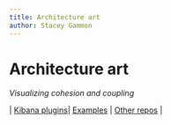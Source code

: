 ```yaml
---
title: Architecture art
author: Stacey Gammon
---
```

# Architecture art

_Visualizing cohesion and coupling_

| [Kibana plugins](./kibana-plugins/index.html)| [Examples](./examples/index.html) | [Other repos](./other-repos/index.html) |